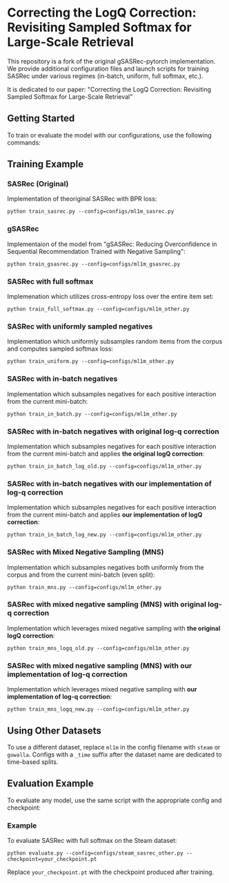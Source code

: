 # Correcting the LogQ Correction: Revisiting Sampled Softmax for Large-Scale Retrieval

This repository is a fork of the original gSASRec-pytorch implementation. We provide additional configuration files and launch scripts for training SASRec under various regimes (in-batch, uniform, full softmax, etc.).

It is dedicated to our paper:
"Correcting the LogQ Correction: Revisiting Sampled Softmax for Large-Scale Retrieval"

## Getting Started

To train or evaluate the model with our configurations, use the following commands:

## Training Example

### SASRec (Original)

Implementation of theoriginal SASRec with BPR loss:
```
python train_sasrec.py --config=configs/ml1m_sasrec.py
```

### gSASRec
Implementaion of the model from "gSASRec: Reducing Overconfidence in Sequential Recommendation Trained with Negative Sampling":
```
python train_gsasrec.py --config=configs/ml1m_gsasrec.py
```

### SASRec with full softmax
Implemenation which utilizes cross-entropy loss over the entire item set:
```
python train_full_softmax.py --config=configs/ml1m_other.py 
```

### SASRec with uniformly sampled negatives
Implementation which uniformly subsamples random items from the corpus and computes sampled softmax loss:
```
python train_uniform.py --config=configs/ml1m_other.py 
```

### SASRec with in-batch negatives
Implementation which subsamples negatives for each positive interaction from the current mini-batch:
```
python train_in_batch.py --config=configs/ml1m_other.py 
```

### SASRec with in-batch negatives with original log-q correction
Implementation which subsamples negatives for each positive interaction from the current mini-batch and applies **the original logQ correction**:
```
python train_in_batch_log_old.py --config=configs/ml1m_other.py 
```

### SASRec with in-batch negatives with our implementation of log-q correction
Implementation which subsamples negatives for each positive interaction from the current mini-batch and applies **our implementation of logQ correction**:
```
python train_in_batch_log_new.py --config=configs/ml1m_other.py 
```

### SASRec with Mixed Negative Sampling (MNS)
Implementation which subsamples negatives both uniformly from the corpus and from the current mini-batch (even split):
```
python train_mns.py --config=configs/ml1m_other.py 
```

### SASRec with mixed negative sampling (MNS) with original log-q correction
Implementation which leverages mixed negative sampling with **the original logQ correction**:
```
python train_mns_logq_old.py --config=configs/ml1m_other.py 
```

### SASRec with mixed negative sampling (MNS) with our implementation of log-q correction
Implementation which leverages mixed negative sampling with **our implementation of log-q correction**:
```
python train_mns_logq_new.py --config=configs/ml1m_other.py 
```

## Using Other Datasets

To use a different dataset, replace `ml1m` in the config filename with `steam` or `gowalla`.
Configs with a `_time` suffix after the dataset name are dedicated to time-based splits.

## Evaluation Example

To evaluate any model, use the same script with the appropriate config and checkpoint:

### Example

To evaluate SASRec with full softmax on the Steam dataset:
```
python evaluate.py --config=configs/steam_sasrec_other.py --checkpoint=your_checkpoint.pt
```
Replace `your_checkpoint.pt` with the checkpoint produced after training.
